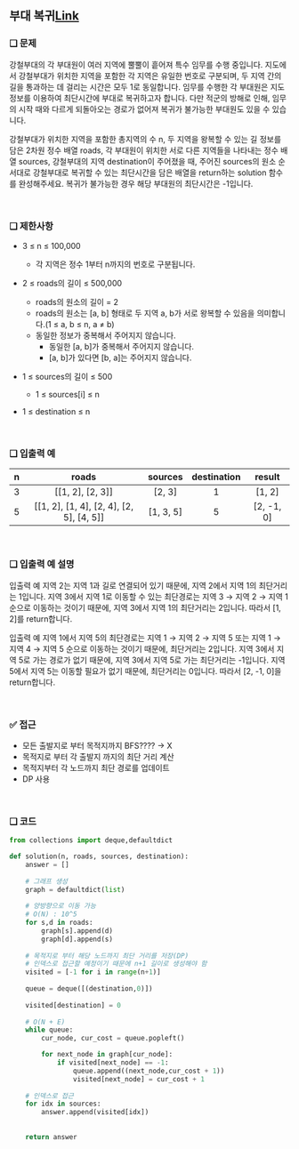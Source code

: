 ## 부대 복귀[Link](https://school.programmers.co.kr/learn/courses/30/lessons/132266)

### ❑ 문제
강철부대의 각 부대원이 여러 지역에 뿔뿔이 흩어져 특수 임무를 수행 중입니다. 지도에서 강철부대가 위치한 지역을 포함한 각 지역은 유일한 번호로 구분되며, 두 지역 간의 길을 통과하는 데 걸리는 시간은 모두 1로 동일합니다. 임무를 수행한 각 부대원은 지도 정보를 이용하여 최단시간에 부대로 복귀하고자 합니다. 다만 적군의 방해로 인해, 임무의 시작 때와 다르게 되돌아오는 경로가 없어져 복귀가 불가능한 부대원도 있을 수 있습니다.

강철부대가 위치한 지역을 포함한 총지역의 수 n, 두 지역을 왕복할 수 있는 길 정보를 담은 2차원 정수 배열 roads, 각 부대원이 위치한 서로 다른 지역들을 나타내는 정수 배열 sources, 강철부대의 지역 destination이 주어졌을 때, 주어진 sources의 원소 순서대로 강철부대로 복귀할 수 있는 최단시간을 담은 배열을 return하는 solution 함수를 완성해주세요. 복귀가 불가능한 경우 해당 부대원의 최단시간은 -1입니다.

<br>

### ❑ 제한사항
- 3 ≤ n ≤ 100,000
    - 각 지역은 정수 1부터 n까지의 번호로 구분됩니다.

- 2 ≤ roads의 길이 ≤ 500,000
    - roads의 원소의 길이 = 2
    - roads의 원소는 [a, b] 형태로 두 지역 a, b가 서로 왕복할 수 있음을 의미합니다.(1 ≤ a, b ≤ n, a ≠ b)
    - 동일한 정보가 중복해서 주어지지 않습니다.
        - 동일한 [a, b]가 중복해서 주어지지 않습니다.
        - [a, b]가 있다면 [b, a]는 주어지지 않습니다.

- 1 ≤ sources의 길이 ≤ 500
    - 1 ≤ sources[i] ≤ n

- 1 ≤ destination ≤ n

<br>

### ❑ 입출력 예
| n | roads | sources | destination | result |
|:-----------------:|:------------:|:------------:|:------------:|:------------:|
|3|[[1, 2], [2, 3]]|[2, 3]|1|[1, 2]|
|5|[[1, 2], [1, 4], [2, 4], [2, 5], [4, 5]]|[1, 3, 5]|5|[2, -1, 0]|


<br>

### ❑ 입출력 예 설명

입출력 예
지역 2는 지역 1과 길로 연결되어 있기 때문에, 지역 2에서 지역 1의 최단거리는 1입니다.
지역 3에서 지역 1로 이동할 수 있는 최단경로는 지역 3 → 지역 2 → 지역 1 순으로 이동하는 것이기 때문에, 지역 3에서 지역 1의 최단거리는 2입니다.
따라서 [1, 2]를 return합니다.


입출력 예
지역 1에서 지역 5의 최단경로는 지역 1 → 지역 2 → 지역 5 또는 지역 1 → 지역 4 → 지역 5 순으로 이동하는 것이기 때문에, 최단거리는 2입니다.
지역 3에서 지역 5로 가는 경로가 없기 때문에, 지역 3에서 지역 5로 가는 최단거리는 -1입니다.
지역 5에서 지역 5는 이동할 필요가 없기 때문에, 최단거리는 0입니다.
따라서 [2, -1, 0]을 return합니다.

<br>

### ✅ 접근
- 모든 출발지로 부터 목적지까지 BFS???? -> X 
- 목적지로 부터 각 출발지 까지의 최단 거리 계산
- 목적지부터 각 노드까지 최단 경로를 업데이트
- DP 사용

<br>

### ❑ 코드
```Python
from collections import deque,defaultdict

def solution(n, roads, sources, destination):
    answer = []
    
    # 그래프 생성
    graph = defaultdict(list)
    
    # 양방향으로 이동 가능
    # O(N) : 10^5
    for s,d in roads:
        graph[s].append(d)
        graph[d].append(s)
    
    # 목적지로 부터 해당 노드까지 최단 거리를 저장(DP)
    # 인덱스로 접근할 예정이기 때문에 n+1 길이로 생성해야 함
    visited = [-1 for i in range(n+1)]
    
    queue = deque([(destination,0)])
    
    visited[destination] = 0
    
    # O(N + E)
    while queue:
        cur_node, cur_cost = queue.popleft()

        for next_node in graph[cur_node]:
            if visited[next_node] == -1:
                queue.append((next_node,cur_cost + 1))
                visited[next_node] = cur_cost + 1
    
    # 인덱스로 접근 
    for idx in sources:
        answer.append(visited[idx])
    
    
    return answer
```